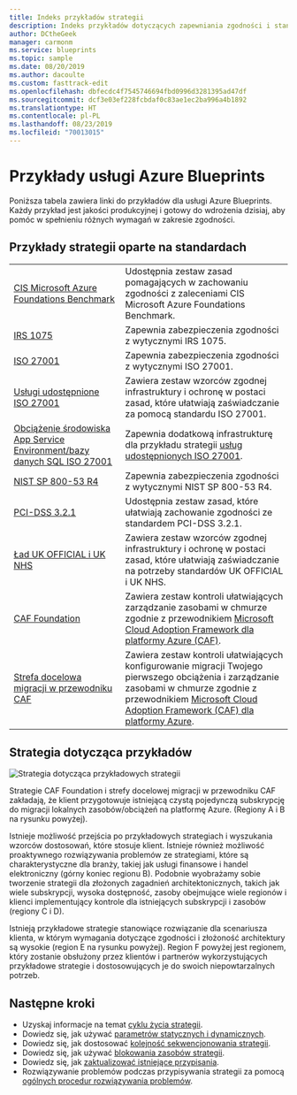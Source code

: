 ```yaml
---
title: Indeks przykładów strategii
description: Indeks przykładów dotyczących zapewniania zgodności i standardowego środowiska do wdrażania za pomocą usługi Azure Blueprints.
author: DCtheGeek
manager: carmonm
ms.service: blueprints
ms.topic: sample
ms.date: 08/20/2019
ms.author: dacoulte
ms.custom: fasttrack-edit
ms.openlocfilehash: dbfecdc4f7545746694fbd0996d3281395ad47df
ms.sourcegitcommit: dcf3e03ef228fcbdaf0c83ae1ec2ba996a4b1892
ms.translationtype: HT
ms.contentlocale: pl-PL
ms.lasthandoff: 08/23/2019
ms.locfileid: "70013015"
---
```

# <a name="azure-blueprints-samples"></a>Przykłady usługi Azure Blueprints

Poniższa tabela zawiera linki do przykładów dla usługi Azure Blueprints. Każdy przykład jest jakości produkcyjnej i gotowy do wdrożenia dzisiaj, aby pomóc w spełnieniu różnych wymagań w zakresie zgodności.

## <a name="standards-based-blueprint-samples"></a>Przykłady strategii oparte na standardach

|  |  |
|---------|---------|
| [CIS Microsoft Azure Foundations Benchmark](./cis-azure-1.1.0/index.md)| Udostępnia zestaw zasad pomagających w zachowaniu zgodności z zaleceniami CIS Microsoft Azure Foundations Benchmark. |
| [IRS 1075](./irs-1075/index.md)| Zapewnia zabezpieczenia zgodności z wytycznymi IRS 1075.|
| [ISO 27001](./iso27001/index.md) | Zapewnia zabezpieczenia zgodności z wytycznymi ISO 27001. |
| [Usługi udostępnione ISO 27001](./iso27001-shared/index.md) | Zawiera zestaw wzorców zgodnej infrastruktury i ochronę w postaci zasad, które ułatwiają zaświadczanie za pomocą standardu ISO 27001. |
| [Obciążenie środowiska App Service Environment/bazy danych SQL ISO 27001](./iso27001-ase-sql-workload/index.md) | Zapewnia dodatkową infrastrukturę dla przykładu strategii [usług udostępnionych ISO 27001](./iso27001-shared/index.md). |
| [NIST SP 800-53 R4](./nist-sp-800-53-rev4/index.md) | Zapewnia zabezpieczenia zgodności z wytycznymi NIST SP 800-53 R4. |
| [PCI-DSS 3.2.1](./pci-dss-3.2.1/index.md) | Udostępnia zestaw zasad, które ułatwiają zachowanie zgodności ze standardem PCI-DSS 3.2.1. |
| [Ład UK OFFICIAL i UK NHS](./ukofficial/index.md) | Zawiera zestaw wzorców zgodnej infrastruktury i ochronę w postaci zasad, które ułatwiają zaświadczanie na potrzeby standardów UK OFFICIAL i UK NHS. |
| [CAF Foundation](./caf-foundation/index.md) | Zawiera zestaw kontroli ułatwiających zarządzanie zasobami w chmurze zgodnie z przewodnikiem [Microsoft Cloud Adoption Framework dla platformy Azure (CAF)](/azure/architecture/cloud-adoption/governance/journeys/index). |
| [Strefa docelowa migracji w przewodniku CAF](./caf-migrate-landing-zone/index.md) | Zawiera zestaw kontroli ułatwiających konfigurowanie migracji Twojego pierwszego obciążenia i zarządzanie zasobami w chmurze zgodnie z przewodnikiem [Microsoft Cloud Adoption Framework (CAF) dla platformy Azure](/azure/architecture/cloud-adoption/migrate/index). |

## <a name="samples-strategy"></a>Strategia dotycząca przykładów

![Strategia dotycząca przykładowych strategii](../media/blueprint-samples-strategy.png)

Strategie CAF Foundation i strefy docelowej migracji w przewodniku CAF zakładają, że klient przygotowuje istniejącą czystą pojedynczą subskrypcję do migracji lokalnych zasobów/obciążeń na platformę Azure.
(Regiony A i B na rysunku powyżej).  

Istnieje możliwość przejścia po przykładowych strategiach i wyszukania wzorców dostosowań, które stosuje klient. Istnieje również możliwość proaktywnego rozwiązywania problemów ze strategiami, które są charakterystyczne dla branży, takiej jak usługi finansowe i handel elektroniczny (górny koniec regionu B). Podobnie wyobrażamy sobie tworzenie strategii dla złożonych zagadnień architektonicznych, takich jak wiele subskrypcji, wysoka dostępność, zasoby obejmujące wiele regionów i klienci implementujący kontrole dla istniejących subskrypcji i zasobów (regiony C i D).

Istnieją przykładowe strategie stanowiące rozwiązanie dla scenariusza klienta, w którym wymagania dotyczące zgodności i złożoność architektury są wysokie (region E na rysunku powyżej). Region F powyżej jest regionem, który zostanie obsłużony przez klientów i partnerów wykorzystujących przykładowe strategie i dostosowujących je do swoich niepowtarzalnych potrzeb.

## <a name="next-steps"></a>Następne kroki

- Uzyskaj informacje na temat [cyklu życia strategii](../concepts/lifecycle.md).
- Dowiedz się, jak używać [parametrów statycznych i dynamicznych](../concepts/parameters.md).
- Dowiedz się, jak dostosować [kolejność sekwencjonowania strategii](../concepts/sequencing-order.md).
- Dowiedz się, jak używać [blokowania zasobów strategii](../concepts/resource-locking.md).
- Dowiedz się, jak [zaktualizować istniejące przypisania](../how-to/update-existing-assignments.md).
- Rozwiązywanie problemów podczas przypisywania strategii za pomocą [ogólnych procedur rozwiązywania problemów](../troubleshoot/general.md).